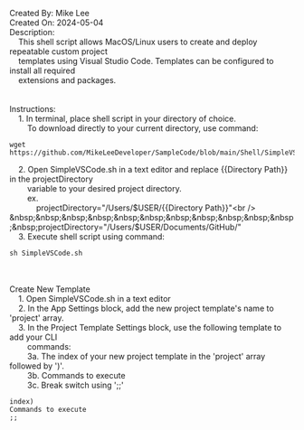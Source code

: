 Created By: Mike Lee<br />
Created On: 2024-05-04<br />
Description:<br />
&nbsp;&nbsp;&nbsp;&nbsp;This shell script allows MacOS/Linux users to create and deploy repeatable custom project<br />
&nbsp;&nbsp;&nbsp;&nbsp;templates using Visual Studio Code. Templates can be configured to install all required<br />
&nbsp;&nbsp;&nbsp;&nbsp;extensions and packages.
<br /><br /><br />
Instructions:<br />
&nbsp;&nbsp;&nbsp;&nbsp;1. In terminal, place shell script in your directory of choice.<br />
&nbsp;&nbsp;&nbsp;&nbsp;&nbsp;&nbsp;&nbsp;&nbsp;To download directly to your current directory, use command:<br />
```
wget https://github.com/MikeLeeDeveloper/SampleCode/blob/main/Shell/SimpleVSCode/SimpleVSCode.sh
```

&nbsp;&nbsp;&nbsp;&nbsp;2. Open SimpleVSCode.sh in a text editor and replace {{Directory Path}} in the projectDirectory<br />
&nbsp;&nbsp;&nbsp;&nbsp;&nbsp;&nbsp;&nbsp;&nbsp;variable to your desired project directory.<br />
&nbsp;&nbsp;&nbsp;&nbsp;&nbsp;&nbsp;&nbsp;&nbsp;ex.<br />
&nbsp;&nbsp;&nbsp;&nbsp;&nbsp;&nbsp;&nbsp;&nbsp;&nbsp;&nbsp;&nbsp;&nbsp;projectDirectory="/Users/$USER/{{Directory Path}}"<br />
&nbsp;&nbsp;&nbsp;&nbsp;&nbsp;&nbsp;&nbsp;&nbsp;&nbsp;&nbsp;&nbsp;&nbsp;projectDirectory="/Users/$USER/Documents/GitHub/"<br />
&nbsp;&nbsp;&nbsp;&nbsp;3. Execute shell script using command:<br />
```
sh SimpleVSCode.sh
```
<br /><br />
Create New Template<br />
&nbsp;&nbsp;&nbsp;&nbsp;1. Open SimpleVSCode.sh in a text editor<br />
&nbsp;&nbsp;&nbsp;&nbsp;2. In the App Settings block, add the new project template's name to 'project' array.<br />
&nbsp;&nbsp;&nbsp;&nbsp;3. In the Project Template Settings block, use the following template to add your CLI<br />
&nbsp;&nbsp;&nbsp;&nbsp;&nbsp;&nbsp;&nbsp;&nbsp;commands:<br />
&nbsp;&nbsp;&nbsp;&nbsp;&nbsp;&nbsp;&nbsp;&nbsp;3a. The index of your new project template in the 'project' array followed by ')'.<br />
&nbsp;&nbsp;&nbsp;&nbsp;&nbsp;&nbsp;&nbsp;&nbsp;3b. Commands to execute<br />
&nbsp;&nbsp;&nbsp;&nbsp;&nbsp;&nbsp;&nbsp;&nbsp;3c. Break switch using ';;'<br />
```
index)
Commands to execute
;;
```